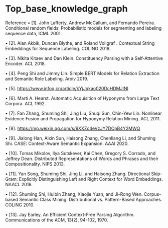 # Top_base_knowledge_graph

Reference
•	[1]. John Lafferty, Andrew McCallum, and Fernando Pereira. Conditional random fields: Probabilistic models for segmenting and labeling sequence data, ICML 2001.

•	[2]. Alan Akbik, Duncan Blythe, and Roland Vollgraf . Contextual String Embeddings for Sequence Labeling. COLING 2018.

•	[3]. Nikita Kitaev and Dan Klein. Constituency Parsing with a Self-Attentive Encoder. ACL 2018.

•	[4]. Peng Shi and Jimmy Lin. Simple BERT Models for Relation Extraction and Semantic Role Labeling. Arxiv 2019.

•	[5]. https://www.infoq.cn/article/kYjJqkao020DcHDMJINI 

•	[6]. Marti A. Hearst. Automatic Acquisition of Hyponyms from Large Text Corpora. ACL 1992. 

•	[7]. Fan Zhang, Shuming Shi, Jing Liu, Shuqi Sun, Chin-Yew Lin. Nonlinear Evidence Fusion and Propagation for Hyponymy Relation Mining. ACL 2011. 

•	[8]. https://mp.weixin.qq.com/s/9XXZc4eVzJY7DCpB4Y2MWQ 

•	[9]. Jialong Han, Aixin Sun, Haisong Zhang, Chenliang Li, and Shuming Shi. CASE: Context-Aware Semantic Expansion. AAAI 2020. 

•	[10]. Tomas Mikolov, Ilya Sutskever, Kai Chen, Gregory S. Corrado, and Jeffrey Dean. Distributed Representations of Words and Phrases and their Compositionality. NIPS 2013. 

•	[11]. Yan Song, Shuming Shi, Jing Li, and Haisong Zhang. Directional Skip-Gram: Explicitly Distinguishing Left and Right Context for Word Embeddings. NAACL 2018. 

•	[12]. Shuming Shi, Huibin Zhang, Xiaojie Yuan, and Ji-Rong Wen. Corpus-based Semantic Class Mining: Distributional vs. Pattern-Based Approaches. COLING 2010. 

•	[13]. Jay Earley. An Efficient Context-Free Parsing Algorithm. Communications of the ACM, 13(2), 94-102, 1970. 

